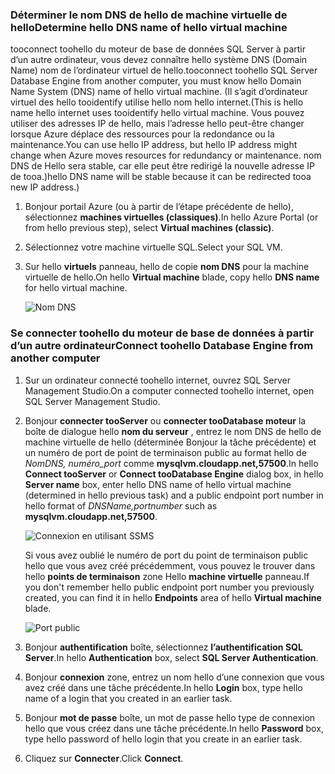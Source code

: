 ### <a name="determine-hello-dns-name-of-hello-virtual-machine"></a><span data-ttu-id="af5b8-101">Déterminer le nom DNS de hello de machine virtuelle de hello</span><span class="sxs-lookup"><span data-stu-id="af5b8-101">Determine hello DNS name of hello virtual machine</span></span>
<span data-ttu-id="af5b8-102">tooconnect toohello du moteur de base de données SQL Server à partir d’un autre ordinateur, vous devez connaître hello système DNS (Domain Name) nom de l’ordinateur virtuel de hello.</span><span class="sxs-lookup"><span data-stu-id="af5b8-102">tooconnect toohello SQL Server Database Engine from another computer, you must know hello Domain Name System (DNS) name of hello virtual machine.</span></span> <span data-ttu-id="af5b8-103">(Il s’agit d’ordinateur virtuel des hello tooidentify utilise hello nom hello internet.</span><span class="sxs-lookup"><span data-stu-id="af5b8-103">(This is hello name hello internet uses tooidentify hello virtual machine.</span></span> <span data-ttu-id="af5b8-104">Vous pouvez utiliser des adresses IP de hello, mais l’adresse hello peut-être changer lorsque Azure déplace des ressources pour la redondance ou la maintenance.</span><span class="sxs-lookup"><span data-stu-id="af5b8-104">You can use hello IP address, but hello IP address might change when Azure moves resources for redundancy or maintenance.</span></span> <span data-ttu-id="af5b8-105">nom DNS de Hello sera stable, car elle peut être redirigé la nouvelle adresse IP de tooa.)</span><span class="sxs-lookup"><span data-stu-id="af5b8-105">hello DNS name will be stable because it can be redirected tooa new IP address.)</span></span>  

1. <span data-ttu-id="af5b8-106">Bonjour portail Azure (ou à partir de l’étape précédente de hello), sélectionnez **machines virtuelles (classiques)**.</span><span class="sxs-lookup"><span data-stu-id="af5b8-106">In hello Azure Portal (or from hello previous step), select **Virtual machines (classic)**.</span></span>
2. <span data-ttu-id="af5b8-107">Sélectionnez votre machine virtuelle SQL.</span><span class="sxs-lookup"><span data-stu-id="af5b8-107">Select your SQL VM.</span></span>
3. <span data-ttu-id="af5b8-108">Sur hello **virtuels** panneau, hello de copie **nom DNS** pour la machine virtuelle de hello.</span><span class="sxs-lookup"><span data-stu-id="af5b8-108">On hello **Virtual machine** blade, copy hello **DNS name** for hello virtual machine.</span></span>
   
    ![Nom DNS](./media/virtual-machines-sql-server-connection-steps/sql-vm-dns-name.png)

### <a name="connect-toohello-database-engine-from-another-computer"></a><span data-ttu-id="af5b8-110">Se connecter toohello du moteur de base de données à partir d’un autre ordinateur</span><span class="sxs-lookup"><span data-stu-id="af5b8-110">Connect toohello Database Engine from another computer</span></span>
1. <span data-ttu-id="af5b8-111">Sur un ordinateur connecté toohello internet, ouvrez SQL Server Management Studio.</span><span class="sxs-lookup"><span data-stu-id="af5b8-111">On a computer connected toohello internet, open SQL Server Management Studio.</span></span>
2. <span data-ttu-id="af5b8-112">Bonjour **connecter tooServer** ou **connecter tooDatabase moteur** la boîte de dialogue hello **nom du serveur** , entrez le nom DNS de hello de machine virtuelle de hello (déterminée Bonjour la tâche précédente) et un numéro de port de point de terminaison public au format hello de *NomDNS, numéro_port* comme **mysqlvm.cloudapp.net,57500**.</span><span class="sxs-lookup"><span data-stu-id="af5b8-112">In hello **Connect tooServer** or **Connect tooDatabase Engine** dialog box, in hello **Server name** box, enter hello DNS name of hello virtual machine (determined in hello previous task) and a public endpoint port number in hello format of *DNSName,portnumber* such as **mysqlvm.cloudapp.net,57500**.</span></span>
   
    ![Connexion en utilisant SSMS](./media/virtual-machines-sql-server-connection-steps/33Connect-SSMS.png)
   
    <span data-ttu-id="af5b8-114">Si vous avez oublié le numéro de port du point de terminaison public hello que vous avez créé précédemment, vous pouvez le trouver dans hello **points de terminaison** zone Hello **machine virtuelle** panneau.</span><span class="sxs-lookup"><span data-stu-id="af5b8-114">If you don't remember hello public endpoint port number you previously created, you can find it in hello **Endpoints** area of hello **Virtual machine** blade.</span></span>
   
    ![Port public](./media/virtual-machines-sql-server-connection-steps/sql-vm-port-number.png)
3. <span data-ttu-id="af5b8-116">Bonjour **authentification** boîte, sélectionnez **l’authentification SQL Server**.</span><span class="sxs-lookup"><span data-stu-id="af5b8-116">In hello **Authentication** box, select **SQL Server Authentication**.</span></span>
4. <span data-ttu-id="af5b8-117">Bonjour **connexion** zone, entrez un nom hello d’une connexion que vous avez créé dans une tâche précédente.</span><span class="sxs-lookup"><span data-stu-id="af5b8-117">In hello **Login** box, type hello name of a login that you created in an earlier task.</span></span>
5. <span data-ttu-id="af5b8-118">Bonjour **mot de passe** boîte, un mot de passe hello type de connexion hello que vous créez dans une tâche précédente.</span><span class="sxs-lookup"><span data-stu-id="af5b8-118">In hello **Password** box, type hello password of hello login that you create in an earlier task.</span></span>
6. <span data-ttu-id="af5b8-119">Cliquez sur **Connecter**.</span><span class="sxs-lookup"><span data-stu-id="af5b8-119">Click **Connect**.</span></span>

